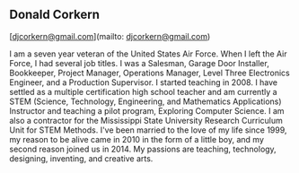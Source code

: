 ## Donald Corkern

[djcorkern@gmail.com](mailto: djcorkern@gmail.com)

I am a seven year veteran of the United States Air Force. When I left the Air Force, I had several job titles. I was a Salesman, Garage Door Installer, Bookkeeper, Project Manager, Operations Manager, Level Three Electronics Engineer, and a Production Supervisor. I started teaching in 2008. I have settled as a multiple certification high school teacher and am currently a STEM (Science, Technology, Engineering, and Mathematics Applications) Instructor and teaching a pilot program, Exploring Computer Science. I am also a contractor for the Mississippi State University Research Curriculum Unit for STEM Methods. I've been married to the love of my life since 1999, my reason to be alive came in 2010 in the form of a little boy, and my second reason joined us in 2014. My passions are teaching, technology, designing, inventing, and creative arts.
